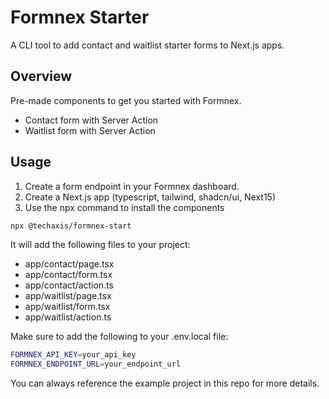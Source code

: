 # Formnex Starter

A CLI tool to add contact and waitlist starter forms to Next.js apps.

## Overview

Pre-made components to get you started with Formnex.

- Contact form with Server Action
- Waitlist form with Server Action

## Usage

1. Create a form endpoint in your Formnex dashboard.
2. Create a Next.js app (typescript, tailwind, shadcn/ui, Next15)
3. Use the npx command to install the components

```bash
npx @techaxis/formnex-start
```

It will add the following files to your project:

- app/contact/page.tsx
- app/contact/form.tsx
- app/contact/action.ts
- app/waitlist/page.tsx
- app/waitlist/form.tsx
- app/waitlist/action.ts

Make sure to add the following to your .env.local file:

```bash
FORMNEX_API_KEY=your_api_key
FORMNEX_ENDPOINT_URL=your_endpoint_url
```

You can always reference the example project in this repo for more details.
